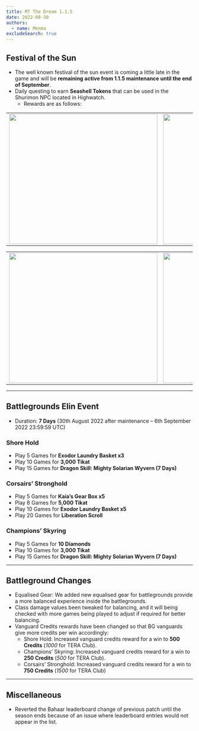 ```yaml
---
title: MT The Dream 1.1.5
date: 2022-08-30
authors:
  - name: Menma
excludeSearch: true
---
```


## Festival of the Sun
- The well known festival of the sun event is coming a little late in the game and will be **remaining active from 1.1.5 maintenance until the end of September**.<br>
- Daily questing to earn **Seashell Tokens** that can be used in the Shurimon NPC located in Highwatch.
  - Rewards are as follows:

<center>

<table>
  <tr>
    <td><img width="400" height="350" source src="https://menmastera.com/wp-content/uploads/2022/08/Seashell-Shop-Costumes.png"></td>
    <td><img width="400" height="350" source src="https://menmastera.com/wp-content/uploads/2022/08/Seashell-Shop-Coupon.png"></td>
  </tr>
</table>

<table>
   <tr>
    <td><img width="400" height="350" source src="https://menmastera.com/wp-content/uploads/2022/08/Seashell-Shop-Fun.png"></td>
    <td><img width="400" height="350" source src="https://menmastera.com/wp-content/uploads/2022/08/Seashell-Shop-Special.png"></td>
  </tr>
</table>
</center>

<hr/>

## Battlegrounds Elin Event
- Duration: **7 Days** (30th August 2022 after maintenance – 6th September 2022 23:59:59 UTC)
### Shore Hold
  - Play 5 Games for **Exodor Laundry Basket x3**
  - Play 10 Games for **3,000 Tikat**
  - Play 15 Games for **Dragon Skill: Mighty Solarian Wyvern (7 Days)**
### Corsairs’ Stronghold
  - Play 5 Games for **Kaia’s Gear Box x5**
  - Play 8 Games for **5,000 Tikat**
  - Play 10 Games for **Exodor Laundry Basket x5**
  - Play 20 Games for **Liberation Scroll**
### Champions’ Skyring
  - Play 5 Games for **10 Diamonds**
  - Play 10 Games for **3,000 Tikat**
  - Play 15 Games for **Dragon Skill: Mighty Solarian Wyvern (7 Days)**

<hr/>

## Battleground Changes

- Equalised Gear: We added new equalised gear for battlegrounds provide a more balanced experience inside the battlegrounds.
- Class damage values been tweaked for balancing, and it will being checked with more games being played to adjust if required for better balancing.
- Vanguard Credits rewards have been changed so that BG vanguards give more credits per win accordingly:
  - Shore Hold: Increased vanguard credits reward for a win to **500 Credits** (*1000* for TERA Club).
  - Champions’ Skyring: Increased vanguard credits reward for a win to **250 Credits** (*500* for TERA Club).
  - Corsairs’ Stronghold: Increased vanguard credits reward for a win to **750 Credits** (*1500* for TERA Club)
  
<hr/>

## Miscellaneous

- Reverted the Bahaar leaderboard change of previous patch until the season ends because of an issue where leaderboard entries would not appear in the list.